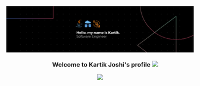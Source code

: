 <div>
<img align="center" src="https://github.com/kjoshi0902/kjoshi0902/blob/main/Black%20Technology%20LinkedIn%20Banner.png?raw=true">
</div>
<h3 align="center">
  &nbsp;&nbsp;&nbsp;&nbsp;&nbsp;&nbsp;&nbsp;Welcome to Kartik Joshi's profile
  <img src="https://media.giphy.com/media/hvRJCLFzcasrR4ia7z/giphy.gif" width="28">
</h3>

<p align="center">
    <img src="https://readme-typing-svg.herokuapp.com?color=E22FE4&width=380&height=45&lines=MLOps+Enthusiast;Cloud+Computing;Web Dev;Always+Learning+New+Things;Nice+To+Meet+You+...&center=true"></a>
</p>
